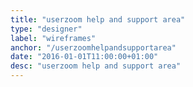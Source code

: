```yaml
---
title: "userzoom help and support area"
type: "designer"
label: "wireframes"
anchor: "/userzoomhelpandsupportarea"
date: "2016-01-01T11:00:00+01:00"
desc: "userzoom help and support area"
---
```

